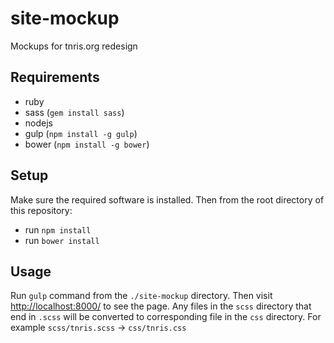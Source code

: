 # site-mockup

Mockups for tnris.org redesign


## Requirements

 - ruby
 - sass (`gem install sass`)
 - nodejs
 - gulp (`npm install -g gulp`)
 - bower (`npm install -g bower`)


## Setup

Make sure the required software is installed. Then from the root directory of
this repository:

 - run `npm install`
 - run `bower install`


## Usage

Run `gulp` command from the `./site-mockup` directory. Then visit
[http://localhost:8000/](http://localhost:8000/) to see the page. Any files in
the `scss` directory that end in `.scss` will be converted to corresponding file
in the `css` directory. For example `scss/tnris.scss` -> `css/tnris.css`
